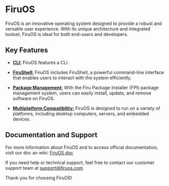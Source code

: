 # FiruOS

FiruOS is an innovative operating system designed to provide a robust and versatile user experience. With its unique architecture and integrated toolset, FiruOS is ideal for both end-users and developers.

## Key Features

- **[CLI:](FiruOS/CLI)** FiruOS features a CLI.

- **[FiruShell:](#)** FiruOS includes FiruShell, a powerful command-line interface that enables users to interact with the system efficiently.

- **[Package Management:](#)** With the Firu Package Installer (FPI) package management system, users can easily install, update, and remove software on FiruOS.

- **[Multiplatform Compatibility:](#)** FiruOS is designed to run on a variety of platforms, including desktop computers, servers, and embedded devices.

## Documentation and Support

For more information about FiruOS and to access official documentation, visit our doc an wiki: [FiruOS doc](wiki)

If you need help or technical support, feel free to contact our customer support team at support@firuos.com

Thank you for choosing FiruOS!
